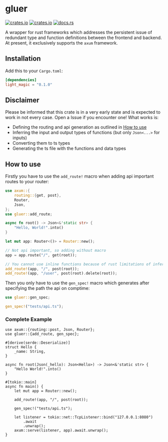 # gluer

[![crates.io](https://img.shields.io/crates/v/gluer.svg)](https://crates.io/crates/gluer)
[![crates.io](https://img.shields.io/crates/d/gluer.svg)](https://crates.io/crates/gluer)
[![docs.rs](https://docs.rs/gluer/badge.svg)](https://docs.rs/gluer)

A wrapper for rust frameworks which addresses the persistent issue of redundant type and function definitions between the frontend and backend. At present, it exclusively supports the `axum` framework.

## Installation

Add this to your `Cargo.toml`:

```toml
[dependencies]
light_magic = "0.1.0"
```

## Disclaimer

Please be informed that this crate is in a very early state and is expected to work in not every case. Open a Issue if you encounter one! What works is:

- Defining the routing and api generation as outlined in [How to use](#how-to-use)
- Inferring the input and output types of functions (but only `Json<...>` for inputs)
- Converting them to ts types
- Generating the ts file with the functions and data types

## How to use

Firstly you have to use the `add_route!` macro when adding api important routes to your router:

```rust
use axum::{
    routing::{get, post},
    Router,
    Json,
};
use gluer::add_route;

async fn root() -> Json<&'static str> {
    "Hello, World!".into()
}

let mut app: Router<()> = Router::new();

// Not api important, so adding without macro
app = app.route("/", get(root));

// You cannot use inline functions because of rust limitations of inferring types in macros
add_route!(app, "/", post(root));
add_route!(app, "/user", post(root).delete(root));
```

Then you only have to use the `gen_spec!` macro which generates after specifying the path the api on comptime:

```rust
use gluer::gen_spec;

gen_spec!("tests/api.ts");
```

### Complete Example

```rust,no_run
use axum::{routing::post, Json, Router};
use gluer::{add_route, gen_spec};

#[derive(serde::Deserialize)]
struct Hello {
    _name: String,
}

async fn root(Json(_hello): Json<Hello>) -> Json<&'static str> {
    "Hello World!".into()
}

#[tokio::main]
async fn main() {
    let mut app = Router::new();

    add_route!(app, "/", post(root));

    gen_spec!("tests/api.ts");

    let listener = tokio::net::TcpListener::bind("127.0.0.1:8080")
        .await
        .unwrap();
    axum::serve(listener, app).await.unwrap();
}
```
